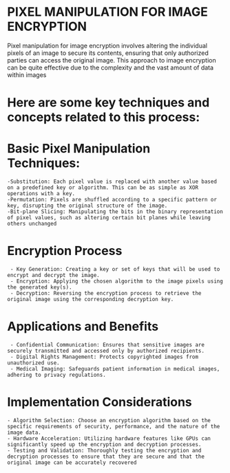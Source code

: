 # PIXEL MANIPULATION FOR IMAGE ENCRYPTION
Pixel manipulation for image encryption involves altering the individual pixels of an image to secure its contents, ensuring that only authorized parties can access the original image. This approach to image encryption can be quite effective due to the complexity and the vast amount of data within images

# Here are some key techniques and concepts related to this process:
# Basic Pixel Manipulation Techniques:
    -Substitution: Each pixel value is replaced with another value based on a predefined key or algorithm. This can be as simple as XOR operations with a key.
    -Permutation: Pixels are shuffled according to a specific pattern or key, disrupting the original structure of the image.
    -Bit-plane Slicing: Manipulating the bits in the binary representation of pixel values, such as altering certain bit planes while leaving others unchanged

# Encryption Process
     - Key Generation: Creating a key or set of keys that will be used to encrypt and decrypt the image.
     - Encryption: Applying the chosen algorithm to the image pixels using the generated key(s).
     - Decryption: Reversing the encryption process to retrieve the original image using the corresponding decryption key.

# Applications and Benefits
     - Confidential Communication: Ensures that sensitive images are securely transmitted and accessed only by authorized recipients.
     - Digital Rights Management: Protects copyrighted images from unauthorized use.
     - Medical Imaging: Safeguards patient information in medical images, adhering to privacy regulations.
# Implementation Considerations
    - Algorithm Selection: Choose an encryption algorithm based on the specific requirements of security, performance, and the nature of the image data.
    - Hardware Acceleration: Utilizing hardware features like GPUs can significantly speed up the encryption and decryption processes.
    - Testing and Validation: Thoroughly testing the encryption and decryption processes to ensure that they are secure and that the original image can be accurately recovered


